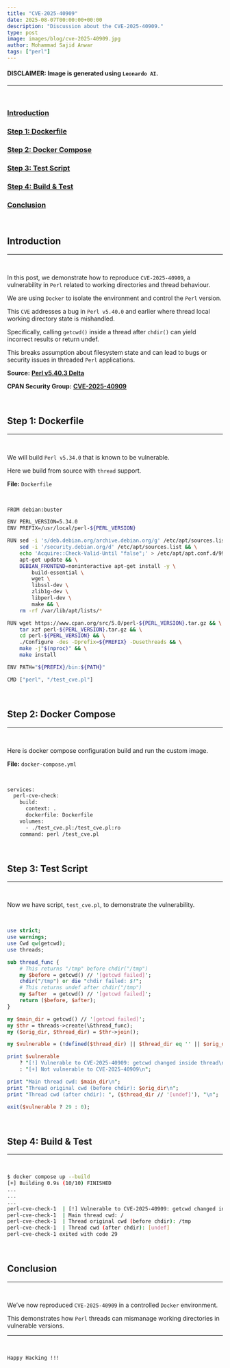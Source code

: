 ```yaml
---
title: "CVE-2025-40909"
date: 2025-08-07T00:00:00+00:00
description: "Discussion about the CVE-2025-40909."
type: post
image: images/blog/cve-2025-40909.jpg
author: Mohammad Sajid Anwar
tags: ["perl"]
---
```


#### **DISCLAIMER:** Image is generated using `Leonardo AI`.
***
<br>

### [Introduction](#introduction)
### [Step 1: Dockerfile](#step-1-dockerfile)
### [Step 2: Docker Compose](#step-2-docker-compose)
### [Step 3: Test Script](#step-3-test-script)
### [Step 4: Build & Test](#step-4-build--test)
### [Conclusion](#conclusion)

<br>

## Introduction
***

<br>

In this post, we demonstrate how to reproduce `CVE-2025-40909`, a vulnerability in `Perl` related to working directories and thread behaviour.

We are using `Docker` to isolate the environment and control the `Perl` version.

This `CVE` addresses a bug in `Perl v5.40.0` and earlier where thread local working directory state is mishandled.

Specifically, calling `getcwd()` inside a thread after `chdir()` can yield incorrect results or return undef.

This breaks assumption about filesystem state and can lead to bugs or security issues in threaded `Perl` applications.

**Source:** [**Perl v5.40.3 Delta**](https://metacpan.org/release/SHAY/perl-5.40.3/view/pod/perldelta.pod)

**CPAN Security Group:** [**CVE-2025-40909**](https://lists.security.metacpan.org/cve-announce/msg/30017499)

<br>

## Step 1: Dockerfile
***

<br>

We will build `Perl v5.34.0` that is known to be vulnerable.

Here we build from source with `thread` support.

**File:** `Dockerfile`

<br>

```bash
FROM debian:buster

ENV PERL_VERSION=5.34.0
ENV PREFIX=/usr/local/perl-${PERL_VERSION}

RUN sed -i 's/deb.debian.org/archive.debian.org/g' /etc/apt/sources.list && \
    sed -i '/security.debian.org/d' /etc/apt/sources.list && \
    echo 'Acquire::Check-Valid-Until "false";' > /etc/apt/apt.conf.d/99no-check-valid-until && \
    apt-get update && \
    DEBIAN_FRONTEND=noninteractive apt-get install -y \
        build-essential \
        wget \
        libssl-dev \
        zlib1g-dev \
        libperl-dev \
        make && \
    rm -rf /var/lib/apt/lists/*

RUN wget https://www.cpan.org/src/5.0/perl-${PERL_VERSION}.tar.gz && \
    tar xzf perl-${PERL_VERSION}.tar.gz && \
    cd perl-${PERL_VERSION} && \
    ./Configure -des -Dprefix=${PREFIX} -Dusethreads && \
    make -j"$(nproc)" && \
    make install

ENV PATH="${PREFIX}/bin:${PATH}"

CMD ["perl", "/test_cve.pl"]
```

<br>

## Step 2: Docker Compose
***

<br>

Here is docker compose configuration build and run the custom image.

**File:** `docker-compose.yml`

<br>

```bash
services:
  perl-cve-check:
    build:
      context: .
      dockerfile: Dockerfile
    volumes:
      - ./test_cve.pl:/test_cve.pl:ro
    command: perl /test_cve.pl
```

<br>

## Step 3: Test Script
***

<br>

Now we have script, `test_cve.pl`, to demonstrate the vulnerability.

<br>

```perl
use strict;
use warnings;
use Cwd qw(getcwd);
use threads;

sub thread_func {
    # This returns "/tmp" before chdir("/tmp")
    my $before = getcwd() // '[getcwd failed]';
    chdir("/tmp") or die "chdir failed: $!";
    # This returns undef after chdir("/tmp")
    my $after  = getcwd() // '[getcwd failed]';
    return ($before, $after);
}

my $main_dir = getcwd() // '[getcwd failed]';
my $thr = threads->create(\&thread_func);
my ($orig_dir, $thread_dir) = $thr->join();

my $vulnerable = (!defined($thread_dir) || $thread_dir eq '' || $orig_dir ne "/");

print $vulnerable
    ? "[!] Vulnerable to CVE-2025-40909: getcwd changed inside thread\n"
    : "[+] Not vulnerable to CVE-2025-40909\n";

print "Main thread cwd: $main_dir\n";
print "Thread original cwd (before chdir): $orig_dir\n";
print "Thread cwd (after chdir): ", ($thread_dir // '[undef]'), "\n";

exit($vulnerable ? 29 : 0);
```

<br>

## Step 4: Build & Test
***

<br>

```bash
$ docker compose up --build
[+] Building 0.9s (10/10) FINISHED
...
...
...
perl-cve-check-1  | [!] Vulnerable to CVE-2025-40909: getcwd changed inside thread
perl-cve-check-1  | Main thread cwd: /
perl-cve-check-1  | Thread original cwd (before chdir): /tmp
perl-cve-check-1  | Thread cwd (after chdir): [undef]
perl-cve-check-1 exited with code 29
```

<br>

## Conclusion
***

<br>

We’ve now reproduced `CVE-2025-40909` in a controlled `Docker` environment.

This demonstrates how `Perl` threads can mismanage working directories in vulnerable versions.

***

<br>

`Happy Hacking !!!`
